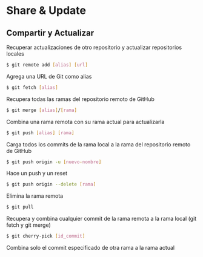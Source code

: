 # Share & Update

## Compartir y Actualizar

Recuperar actualizaciones de otro repositorio y actualizar repositorios locales

```bash
$ git remote add [alias] [url]
```

Agrega una URL de Git como alias

```bash
$ git fetch [alias]
```

Recupera todas las ramas del repositorio remoto de GitHub

```bash
$ git merge [alias]/[rama]
```

Combina una rama remota con su rama actual para actualizarla

```bash
$ git push [alias] [rama]
```

Carga todos los commits de la rama local a la rama del repositorio remoto de GitHub

```bash
$ git push origin -u [nuevo-nombre]
```

Hace un push y un reset

```bash
$ git push origin --delete [rama]
```

Elimina la rama remota

```bash
$ git pull
```

Recupera y combina cualquier commit de la rama remota a la rama local (git fetch y git merge)

```bash
$ git cherry-pick [id_commit]
```

Combina solo el commit especificado de otra rama a la rama actual
